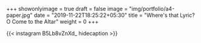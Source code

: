 +++
showonlyimage = true
draft = false
image = "img/portfolio/a4-paper.jpg"
date = "2019-11-22T18:25:22+05:30"
title = "Where's that Lyric? O Come to the Altar"
weight = 0
+++


{{< instagram B5Lb8vZnXd_ hidecaption >}}

